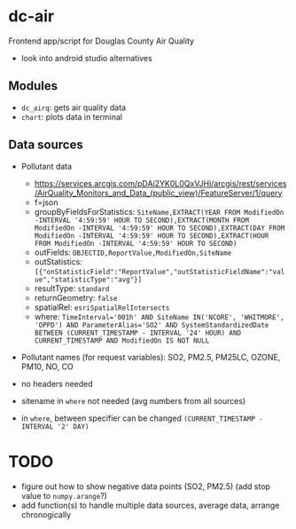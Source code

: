 # dc-air

Frontend app/script for Douglas County Air Quality

- look into android studio alternatives

## Modules
- `dc_airq`: gets air quality data
- `chart`: plots data in terminal

## Data sources

- Pollutant data
    - https://services.arcgis.com/pDAi2YK0L0QxVJHj/arcgis/rest/services/AirQuality_Monitors_and_Data_(public_view)/FeatureServer/1/query 
    - f=json
    - groupByFieldsForStatistics: `SiteName,EXTRACT(YEAR FROM ModifiedOn -INTERVAL '4:59:59' HOUR TO SECOND),EXTRACT(MONTH FROM ModifiedOn -INTERVAL '4:59:59' HOUR TO SECOND),EXTRACT(DAY FROM ModifiedOn -INTERVAL '4:59:59' HOUR TO SECOND),EXTRACT(HOUR FROM ModifiedOn -INTERVAL '4:59:59' HOUR TO SECOND)`
    - outFields: `OBJECTID,ReportValue,ModifiedOn,SiteName`
    - outStatistics: `[{"onStatisticField":"ReportValue","outStatisticFieldName":"value","statisticType":"avg"}]`
    - resultType: `standard`
    - returnGeometry: `false`
    - spatialRel: `esriSpatialRelIntersects`
    - where: `TimeInterval='001h' AND SiteName IN('NCORE', 'WHITMORE', 'OPPD') AND ParameterAlias='SO2' AND SystemStandardizedDate BETWEEN (CURRENT_TIMESTAMP - INTERVAL '24' HOUR) AND CURRENT_TIMESTAMP AND ModifiedOn IS NOT NULL`

- Pollutant names (for request variables): SO2, PM2.5, PM25LC, OZONE, PM10, NO, CO 
- no headers needed
- sitename in `where` not needed (avg numbers from all sources)
- in `where`, between specifier can be changed `(CURRENT_TIMESTAMP - INTERVAL '2' DAY)`

# TODO
- figure out how to show negative data points (SO2, PM2.5) (add stop value to `numpy.arange`?)
- add function(s) to handle multiple data sources, average data, arrange chronogically
